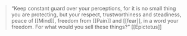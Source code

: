 > “Keep constant guard over your perceptions, for it is no small thing you are protecting, but your respect, trustworthiness and steadiness, peace of [[Mind]], freedom from [[Pain]] and [[fear]], in a word your freedom. For what would you sell these things?”
> [[Epictetus]]